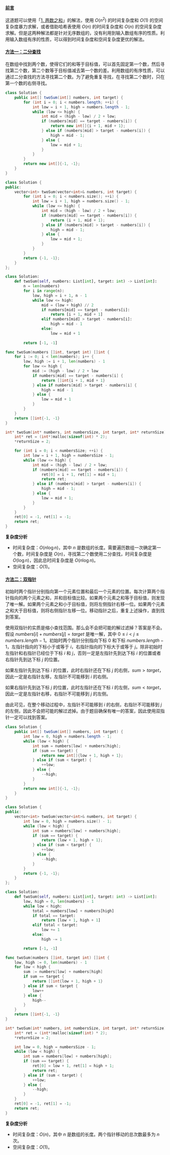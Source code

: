 ﻿#### [前言](https://leetcode.cn/problems/two-sum-ii-input-array-is-sorted/solutions/337156/liang-shu-zhi-he-ii-shu-ru-you-xu-shu-zu-by-leet-2/)

这道题可以使用「[1\. 两数之和](https://leetcode-cn.com/problems/two-sum/)」的解法，使用 $O(n^2)$ 的时间复杂度和 $O(1)$ 的空间复杂度暴力求解，或者借助哈希表使用 $O(n)$ 的时间复杂度和 $O(n)$ 的空间复杂度求解。但是这两种解法都是针对无序数组的，没有利用到输入数组有序的性质。利用输入数组有序的性质，可以得到时间复杂度和空间复杂度更优的解法。

#### [方法一：二分查找](https://leetcode.cn/problems/two-sum-ii-input-array-is-sorted/solutions/337156/liang-shu-zhi-he-ii-shu-ru-you-xu-shu-zu-by-leet-2/)

在数组中找到两个数，使得它们的和等于目标值，可以首先固定第一个数，然后寻找第二个数，第二个数等于目标值减去第一个数的差。利用数组的有序性质，可以通过二分查找的方法寻找第二个数。为了避免重复寻找，在寻找第二个数时，只在第一个数的右侧寻找。

```java
class Solution {
    public int[] twoSum(int[] numbers, int target) {
        for (int i = 0; i < numbers.length; ++i) {
            int low = i + 1, high = numbers.length - 1;
            while (low <= high) {
                int mid = (high - low) / 2 + low;
                if (numbers[mid] == target - numbers[i]) {
                    return new int[]{i + 1, mid + 1};
                } else if (numbers[mid] > target - numbers[i]) {
                    high = mid - 1;
                } else {
                    low = mid + 1;
                }
            }
        }
        return new int[]{-1, -1};
    }
}
```

```cpp
class Solution {
public:
    vector<int> twoSum(vector<int>& numbers, int target) {
        for (int i = 0; i < numbers.size(); ++i) {
            int low = i + 1, high = numbers.size() - 1;
            while (low <= high) {
                int mid = (high - low) / 2 + low;
                if (numbers[mid] == target - numbers[i]) {
                    return {i + 1, mid + 1};
                } else if (numbers[mid] > target - numbers[i]) {
                    high = mid - 1;
                } else {
                    low = mid + 1;
                }
            }
        }
        return {-1, -1};
    }
};
```

```python
class Solution:
    def twoSum(self, numbers: List[int], target: int) -> List[int]:
        n = len(numbers)
        for i in range(n):
            low, high = i + 1, n - 1
            while low <= high:
                mid = (low + high) // 2
                if numbers[mid] == target - numbers[i]:
                    return [i + 1, mid + 1]
                elif numbers[mid] > target - numbers[i]:
                    high = mid - 1
                else:
                    low = mid + 1
        
        return [-1, -1]
```

```go
func twoSum(numbers []int, target int) []int {
    for i := 0; i < len(numbers); i++ {
        low, high := i + 1, len(numbers) - 1
        for low <= high {
            mid := (high - low) / 2 + low
            if numbers[mid] == target - numbers[i] {
                return []int{i + 1, mid + 1}
            } else if numbers[mid] > target - numbers[i] {
                high = mid - 1
            } else {
                low = mid + 1
            }
        }
    }
    return []int{-1, -1}
}
```

```c
int* twoSum(int* numbers, int numbersSize, int target, int* returnSize) {
    int* ret = (int*)malloc(sizeof(int) * 2);
    *returnSize = 2;

    for (int i = 0; i < numbersSize; ++i) {
        int low = i + 1, high = numbersSize - 1;
        while (low <= high) {
            int mid = (high - low) / 2 + low;
            if (numbers[mid] == target - numbers[i]) {
                ret[0] = i + 1, ret[1] = mid + 1;
                return ret;
            } else if (numbers[mid] > target - numbers[i]) {
                high = mid - 1;
            } else {
                low = mid + 1;
            }
        }
    }
    ret[0] = -1, ret[1] = -1;
    return ret;
}
```

**复杂度分析**

-   时间复杂度：$O(n \log n)$，其中 $n$ 是数组的长度。需要遍历数组一次确定第一个数，时间复杂度是 $O(n)$，寻找第二个数使用二分查找，时间复杂度是 $O(\log n)$，因此总时间复杂度是 $O(n \log n)$。
-   空间复杂度：$O(1)$。

#### [方法二：双指针](https://leetcode.cn/problems/two-sum-ii-input-array-is-sorted/solutions/337156/liang-shu-zhi-he-ii-shu-ru-you-xu-shu-zu-by-leet-2/)

初始时两个指针分别指向第一个元素位置和最后一个元素的位置。每次计算两个指针指向的两个元素之和，并和目标值比较。如果两个元素之和等于目标值，则发现了唯一解。如果两个元素之和小于目标值，则将左侧指针右移一位。如果两个元素之和大于目标值，则将右侧指针左移一位。移动指针之后，重复上述操作，直到找到答案。

使用双指针的实质是缩小查找范围。那么会不会把可能的解过滤掉？答案是不会。假设 $numbers[i]+numbers[j]=target$ 是唯一解，其中 $0 \leq i<j \leq numbers.length-1$。初始时两个指针分别指向下标 $0$ 和下标 $numbers.length-1$，左指针指向的下标小于或等于 $i$，右指针指向的下标大于或等于 $j$。除非初始时左指针和右指针已经位于下标 $i$ 和 $j$，否则一定是左指针先到达下标 $i$ 的位置或者右指针先到达下标 $j$ 的位置。

如果左指针先到达下标 $i$ 的位置，此时右指针还在下标 $j$ 的右侧，$sum>target$，因此一定是右指针左移，左指针不可能移到 $i$ 的右侧。

如果右指针先到达下标 $j$ 的位置，此时左指针还在下标 $i$ 的左侧，$sum<target$，因此一定是左指针右移，右指针不可能移到 $j$ 的左侧。

由此可见，在整个移动过程中，左指针不可能移到 $i$ 的右侧，右指针不可能移到 $j$ 的左侧，因此不会把可能的解过滤掉。由于题目确保有唯一的答案，因此使用双指针一定可以找到答案。

```java
class Solution {
    public int[] twoSum(int[] numbers, int target) {
        int low = 0, high = numbers.length - 1;
        while (low < high) {
            int sum = numbers[low] + numbers[high];
            if (sum == target) {
                return new int[]{low + 1, high + 1};
            } else if (sum < target) {
                ++low;
            } else {
                --high;
            }
        }
        return new int[]{-1, -1};
    }
}
```

```cpp
class Solution {
public:
    vector<int> twoSum(vector<int>& numbers, int target) {
        int low = 0, high = numbers.size() - 1;
        while (low < high) {
            int sum = numbers[low] + numbers[high];
            if (sum == target) {
                return {low + 1, high + 1};
            } else if (sum < target) {
                ++low;
            } else {
                --high;
            }
        }
        return {-1, -1};
    }
};
```

```python
class Solution:
    def twoSum(self, numbers: List[int], target: int) -> List[int]:
        low, high = 0, len(numbers) - 1
        while low < high:
            total = numbers[low] + numbers[high]
            if total == target:
                return [low + 1, high + 1]
            elif total < target:
                low += 1
            else:
                high -= 1

        return [-1, -1]
```

```go
func twoSum(numbers []int, target int) []int {
    low, high := 0, len(numbers) - 1
    for low < high {
        sum := numbers[low] + numbers[high]
        if sum == target {
            return []int{low + 1, high + 1}
        } else if sum < target {
            low++
        } else {
            high--
        }
    }
    return []int{-1, -1}
}
```

```c
int* twoSum(int* numbers, int numbersSize, int target, int* returnSize) {
    int* ret = (int*)malloc(sizeof(int) * 2);
    *returnSize = 2;

    int low = 0, high = numbersSize - 1;
    while (low < high) {
        int sum = numbers[low] + numbers[high];
        if (sum == target) {
            ret[0] = low + 1, ret[1] = high + 1;
            return ret;
        } else if (sum < target) {
            ++low;
        } else {
            --high;
        }
    }
    ret[0] = -1, ret[1] = -1;
    return ret;
}
```

**复杂度分析**

-   时间复杂度：$O(n)$，其中 $n$ 是数组的长度。两个指针移动的总次数最多为 $n$ 次。
-   空间复杂度：$O(1)$。
